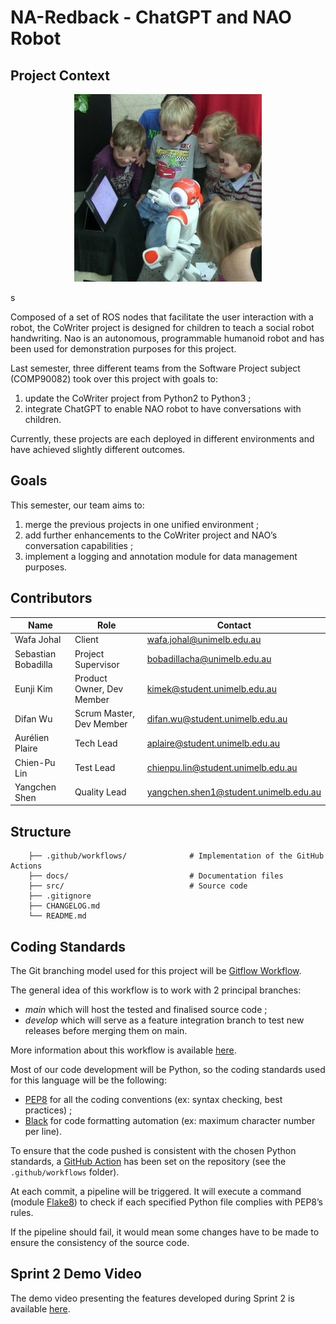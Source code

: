 # NA-Redback - ChatGPT and NAO Robot

## Project Context

<p align="center">
  <img src="./docs/images/main_read_me_illustration.jpeg" />
</p>s

Composed of a set of ROS nodes that facilitate the user interaction with a robot, the CoWriter project is designed for children to teach a social robot handwriting. Nao is an autonomous, programmable humanoid robot and has been used for demonstration purposes for this project.

Last semester, three different teams from the Software Project subject (COMP90082) took over this project with goals to:
1. update the CoWriter project from Python2 to Python3 ;
2. integrate ChatGPT to enable NAO robot to have conversations with children.

Currently, these projects are each deployed in different environments and have achieved slightly different outcomes.

## Goals

This semester, our team aims to:
1. merge the previous projects in one unified environment ;
2. add further enhancements to the CoWriter project and NAO’s conversation capabilities ;
3. implement a logging and annotation module for data management purposes.

## Contributors

| Name | Role | Contact |
| ----------- | ----------- | ----------- |
| Wafa Johal | Client | wafa.johal@unimelb.edu.au |
| Sebastian Bobadilla | Project Supervisor | bobadillacha@unimelb.edu.au |
| Eunji Kim | Product Owner, Dev Member | kimek@student.unimelb.edu.au |
| Difan Wu | Scrum Master, Dev Member | difan.wu@student.unimelb.edu.au |
| Aurélien Plaire | Tech Lead | aplaire@student.unimelb.edu.au |
| Chien-Pu Lin | Test Lead | chienpu.lin@student.unimelb.edu.au
| Yangchen Shen | Quality Lead | yangchen.shen1@student.unimelb.edu.au |

## Structure

```
    ├── .github/workflows/              # Implementation of the GitHub Actions  
    ├── docs/                           # Documentation files 
    ├── src/                            # Source code
    ├── .gitignore 
    ├── CHANGELOG.md 
    └── README.md
```

## Coding Standards

The Git branching model used for this project will be [Gitflow Workflow](https://www.atlassian.com/git/tutorials/comparing-workflows/gitflow-workflow).

The general idea of this workflow is to work with 2 principal branches:

- *main* which will host the tested and finalised source code ;
- *develop* which will serve as a feature integration branch to test new releases before merging them on main.

More information about this workflow is available [here](https://www.atlassian.com/git/tutorials/comparing-workflows/gitflow-workflow).


Most of our code development will be Python, so the coding standards used for this language will be the following:

- [PEP8](https://peps.python.org/pep-0008/) for all the coding conventions (ex: syntax checking, best practices) ;
- [Black](https://pypi.org/project/black/) for code formatting automation (ex: maximum character number per line).

To ensure that the code pushed is consistent with the chosen Python standards, a [GitHub Action](https://github.com/features/actions) has been set on the repository (see the `.github/workflows` folder).

At each commit, a pipeline will be triggered. It will execute a command (module [Flake8](https://pypi.org/project/flake8/)) to check if each specified Python file complies with PEP8’s rules.

If the pipeline should fail, it would mean some changes have to be made to ensure the consistency of the source code.

## Sprint 2 Demo Video
The demo video presenting the features developed during Sprint 2 is available [here](https://drive.google.com/file/d/13TsE_G87LoL3ysXPLU3SCg8_5_rH3eh1/view?usp=drive_link).
